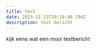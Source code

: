 ```yaml
---
title: test
date: 2023-11-23T10:19:40.794Z
description: test bericht
---
```

kijk eens wat een mooi testbericht